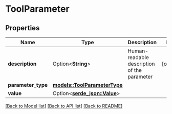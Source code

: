 # ToolParameter

## Properties

Name | Type | Description | Notes
------------ | ------------- | ------------- | -------------
**description** | Option<**String**> | Human-readable description of the parameter | [optional]
**parameter_type** | [**models::ToolParameterType**](ToolParameterType.md) |  | 
**value** | Option<[**serde_json::Value**](.md)> |  | 

[[Back to Model list]](../README.md#documentation-for-models) [[Back to API list]](../README.md#documentation-for-api-endpoints) [[Back to README]](../README.md)


